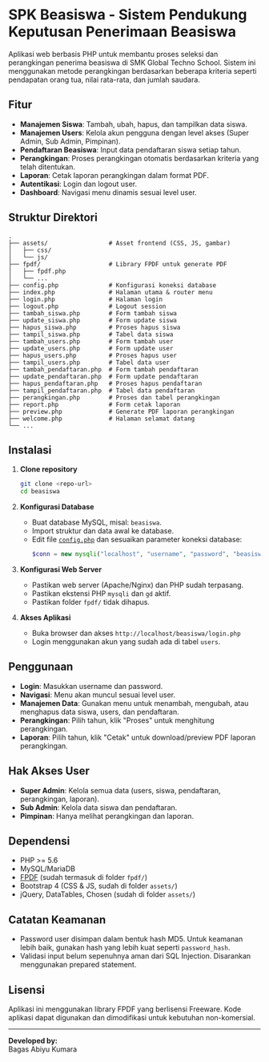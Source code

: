 # SPK Beasiswa - Sistem Pendukung Keputusan Penerimaan Beasiswa

Aplikasi web berbasis PHP untuk membantu proses seleksi dan perangkingan penerima beasiswa di SMK Global Techno School. Sistem ini menggunakan metode perangkingan berdasarkan beberapa kriteria seperti pendapatan orang tua, nilai rata-rata, dan jumlah saudara.

## Fitur

- **Manajemen Siswa**: Tambah, ubah, hapus, dan tampilkan data siswa.
- **Manajemen Users**: Kelola akun pengguna dengan level akses (Super Admin, Sub Admin, Pimpinan).
- **Pendaftaran Beasiswa**: Input data pendaftaran siswa setiap tahun.
- **Perangkingan**: Proses perangkingan otomatis berdasarkan kriteria yang telah ditentukan.
- **Laporan**: Cetak laporan perangkingan dalam format PDF.
- **Autentikasi**: Login dan logout user.
- **Dashboard**: Navigasi menu dinamis sesuai level user.

## Struktur Direktori

```
.
├── assets/                 # Asset frontend (CSS, JS, gambar)
│   ├── css/
│   └── js/
├── fpdf/                   # Library FPDF untuk generate PDF
│   ├── fpdf.php
│   └── ...
├── config.php              # Konfigurasi koneksi database
├── index.php               # Halaman utama & router menu
├── login.php               # Halaman login
├── logout.php              # Logout session
├── tambah_siswa.php        # Form tambah siswa
├── update_siswa.php        # Form update siswa
├── hapus_siswa.php         # Proses hapus siswa
├── tampil_siswa.php        # Tabel data siswa
├── tambah_users.php        # Form tambah user
├── update_users.php        # Form update user
├── hapus_users.php         # Proses hapus user
├── tampil_users.php        # Tabel data user
├── tambah_pendaftaran.php  # Form tambah pendaftaran
├── update_pendaftaran.php  # Form update pendaftaran
├── hapus_pendaftaran.php   # Proses hapus pendaftaran
├── tampil_pendaftaran.php  # Tabel data pendaftaran
├── perangkingan.php        # Proses dan tabel perangkingan
├── report.php              # Form cetak laporan
├── preview.php             # Generate PDF laporan perangkingan
├── welcome.php             # Halaman selamat datang
└── ...
```

## Instalasi

1. **Clone repository**
   ```sh
   git clone <repo-url>
   cd beasiswa
   ```

2. **Konfigurasi Database**
   - Buat database MySQL, misal: `beasiswa`.
   - Import struktur dan data awal ke database.
   - Edit file [`config.php`](config.php) dan sesuaikan parameter koneksi database:
     ```php
     $conn = new mysqli("localhost", "username", "password", "beasiswa");
     ```

3. **Konfigurasi Web Server**
   - Pastikan web server (Apache/Nginx) dan PHP sudah terpasang.
   - Pastikan ekstensi PHP `mysqli` dan `gd` aktif.
   - Pastikan folder `fpdf/` tidak dihapus.

4. **Akses Aplikasi**
   - Buka browser dan akses `http://localhost/beasiswa/login.php`
   - Login menggunakan akun yang sudah ada di tabel `users`.

## Penggunaan

- **Login**: Masukkan username dan password.
- **Navigasi**: Menu akan muncul sesuai level user.
- **Manajemen Data**: Gunakan menu untuk menambah, mengubah, atau menghapus data siswa, users, dan pendaftaran.
- **Perangkingan**: Pilih tahun, klik "Proses" untuk menghitung perangkingan.
- **Laporan**: Pilih tahun, klik "Cetak" untuk download/preview PDF laporan perangkingan.

## Hak Akses User

- **Super Admin**: Kelola semua data (users, siswa, pendaftaran, perangkingan, laporan).
- **Sub Admin**: Kelola data siswa dan pendaftaran.
- **Pimpinan**: Hanya melihat perangkingan dan laporan.

## Dependensi

- PHP >= 5.6
- MySQL/MariaDB
- [FPDF](https://www.fpdf.org/) (sudah termasuk di folder `fpdf/`)
- Bootstrap 4 (CSS & JS, sudah di folder `assets/`)
- jQuery, DataTables, Chosen (sudah di folder `assets/`)

## Catatan Keamanan

- Password user disimpan dalam bentuk hash MD5. Untuk keamanan lebih baik, gunakan hash yang lebih kuat seperti `password_hash`.
- Validasi input belum sepenuhnya aman dari SQL Injection. Disarankan menggunakan prepared statement.

## Lisensi

Aplikasi ini menggunakan library FPDF yang berlisensi Freeware. Kode aplikasi dapat digunakan dan dimodifikasi untuk kebutuhan non-komersial.

---

**Developed by:**  
Bagas Abiyu Kumara
